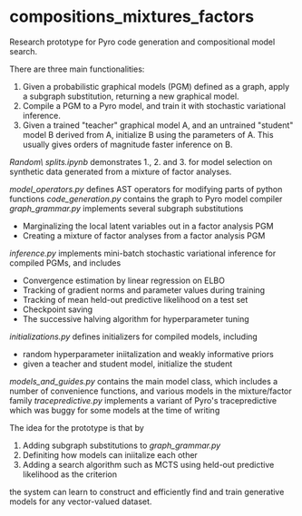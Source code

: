 # compositions_mixtures_factors
Research prototype for Pyro code generation and compositional model search.

There are three main functionalities:
1. Given a probabilistic graphical models (PGM) defined as a graph, apply a subgraph substitution, returning a new graphical model. 
2. Compile a PGM to a Pyro model, and train it with stochastic variational inference.
3. Given a trained "teacher" graphical model A, and an untrained "student" model B derived from A, initialize B using the parameters of A. This usually gives orders of magnitude faster inference on B.

*Random\ splits.ipynb* demonstrates 1., 2. and 3. for model selection on synthetic data generated from a mixture of factor analyses.

*model_operators.py* defines AST operators for modifying parts of python functions
*code_generation.py* contains the graph to Pyro model compiler
*graph_grammar.py* implements several subgraph substitutions
  * Marginalizing the local latent variables out in a factor analysis PGM
  * Creating a mixture of factor analyses from a factor analysis PGM

*inference.py* implements mini-batch stochastic variational inference for compiled PGMs, and includes
  * Convergence estimation by linear regression on ELBO
  * Tracking of gradient norms and parameter values during training
  * Tracking of mean held-out predictive likelihood on a test set
  * Checkpoint saving
  * The successive halving algorithm for hyperparameter tuning

*initializations.py* defines initializers for compiled models, including
  * random hyperparameter iniitalization and weakly informative priors
  * given a teacher and student model, initialize the student

*models_and_guides.py* contains the main model class, which includes a number of convenience functions, and various models in the mixture/factor family
*tracepredictive.py* implements a variant of Pyro's tracepredictive which was buggy for some models at the time of writing

The idea for the prototype is that by 
1. Adding subgraph substitutions to *graph_grammar.py*
2. Definiting how models can iniitalize each other
3. Adding a search algorithm such as MCTS using held-out predictive likelihood as the criterion

the system can learn to construct and efficiently find and train generative models for any vector-valued dataset.
